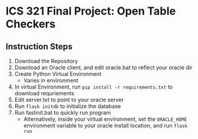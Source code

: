 # ICS 321 Final Project: Open Table Checkers

## Instruction Steps

1. Download the Repository
1. Download an Oracle client, and edit oracle.bat to reflect your oracle dir
1. Create Python Virtual Environment
    * Varies in environment
1. In virtual Environment, run `pip install -r requirements.txt` to download requriements
1. Edit server.txt to point to your oracle server
1. Run `flask initdb` to initialize the database
1. Run fastinit.bat to quickly run program
    * Alternatively, inside your virtual environment, set the `ORACLE_HOME` environment variable to your oracle install location, and run `flask run`
